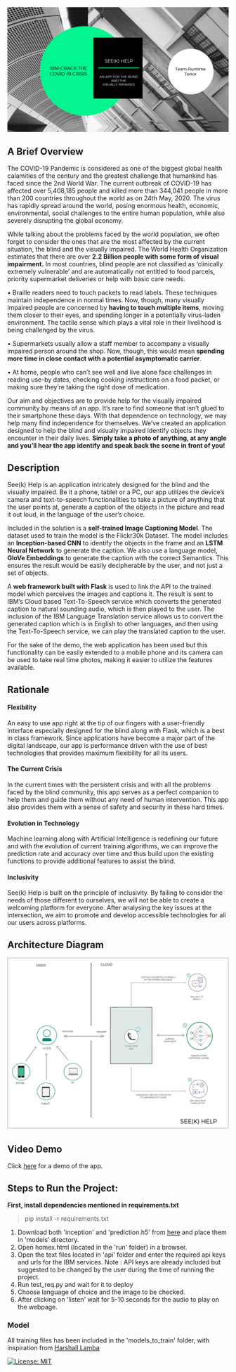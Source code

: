 <img src ="media/VideoTitle.jpg">

## A Brief Overview
The COVID-19 Pandemic is considered as one of the biggest global health calamities of the century and the greatest challenge that humankind has faced since the 2nd World War. The current outbreak of COVID-19 has affected over 5,408,185 people and killed more than 344,041 people in more than 200 countries throughout the world as on 24th May, 2020. The virus has rapidly spread around the world, posing enormous health, economic, environmental, social challenges to the entire human population, while also severely disrupting the global economy.  

While talking about the problems faced by the world population, we often forget to consider the ones that are the most affected by the current situation, the blind and the visually impaired. The World Health Organization estimates that there are over **2.2 Billion people with some form of visual impairment.** In most countries, blind people are not classified as ‘clinically extremely vulnerable’ and are automatically not entitled to food parcels, priority supermarket deliveries or help with basic care needs.  

•	Braille readers need to touch packets to read labels. These techniques maintain independence in normal times. Now, though, many visually impaired people are concerned by **having to touch multiple items**, moving them closer to their eyes, and spending longer in a potentially virus-laden environment. The tactile sense which plays a vital role in their livelihood is being challenged by the virus.  

•	Supermarkets usually allow a staff member to accompany a visually impaired person around the shop. Now, though, this would mean **spending more time in close contact with a potential asymptomatic carrier**.  

•	At home, people who can’t see well and live alone face challenges in reading use-by dates, checking cooking instructions on a food packet, or making sure they’re taking the right dose of medication.  

Our aim and objectives are to provide help for the visually impaired community by means of an app. It’s rare to find someone that isn’t glued to their smartphone these days. With that dependence on technology, we may help many find independence for themselves. We’ve created an application designed to help the blind and visually impaired identify objects they encounter in their daily lives. **Simply take a photo of anything, at any angle and you’ll hear the app identify and speak back the scene in front of you!** 

## Description
See(k) Help is an application intricately designed for the blind and the visually impaired. Be it a phone, tablet or a PC, our app utilizes the device’s camera and text-to-speech functionalities to take a picture of anything that the user points at, generate a caption of the objects in the picture and read it out loud, in the language of the user’s choice.   

Included in the solution is a **self-trained Image Captioning Model**. The dataset used to train the model is the Flickr30k Dataset. 
The model includes an **Inception-based CNN** to identify the objects in the frame and an **LSTM Neural Network** to generate the caption. We also use a language model, **GloVe Embeddings** to generate the caption with the correct Semantics. This ensures the result would be easily decipherable by the user, and not just a set of objects.   

A **web framework built with Flask** is used to link the API to the trained model which perceives the images and captions it. The result is sent to IBM’s Cloud based Text-To-Speech service which converts the generated caption to natural sounding audio, which is then played to the user. The inclusion of the IBM Language Translation service allows us to convert the generated caption which is in English to other languages, and then using the Text-To-Speech service, we can play the translated caption to the user.  

For the sake of the demo, the web application has been used but this functionality can be easily extended to a mobile phone and its camera can be used to take real time photos, making it easier to utilize the features available.

## Rationale
#### Flexibility
An easy to use app right at the tip of our fingers with a user-friendly interface especially designed for the blind along with Flask, which is a best in class framework. Since applications have become a major part of the digital landscape, our app is performance driven with the use of best technologies that provides maximum flexibility for all its users.

#### The Current Crisis
In the current times with the persistent crisis and with all the problems faced by the blind community, this app serves as a perfect companion to help them and guide them without any need of human intervention. This app also provides them with a sense of safety and security in these hard times.

#### Evolution in Technology
Machine learning along with Artificial Intelligence is redefining our future and with the evolution of current training algorithms, we can improve the prediction rate and accuracy over time and thus build upon the existing functions to provide additional features to assist the blind.

#### Inclusivity
See(k) Help is built on the principle of inclusivity. By failing to consider the needs of those different to ourselves, we will not be able to create a welcoming platform for everyone. After analysing the key issues at the intersection, we aim to promote and develop accessible technologies for all our users across platforms.  

## Architecture Diagram
<img src ="media/Arch2.jpg">

## Video Demo  
Click [here](https://www.youtube.com/watch?v=P_XU4UL041Y) for a demo of the app.  

## Steps to Run the Project:

**First, install dependencies mentioned in requirements.txt**

> pip install -r requirements.txt

1. Download both 'inception' and 'prediction.h5' from [here](https://drive.google.com/drive/folders/1xSfaPYT7tZAN9sQZovjkeVF8jvLzmOSo) and place them in 'models' directory.
2. Open homex.html (located in the 'run' folder) in a browser.
3. Open the text files located in 'api' folder and enter the required api keys and urls for the IBM services. Note : API keys are already included but suggested to be changed by the user during the time of running the project.
4. Run test_req.py and wait for it to deploy
5. Choose language of choice and the image to be checked.
6. After clicking on 'listen' wait for 5-10 seconds for the audio to play on the webpage.

### Model
All training files has been included in the 'models_to_train' folder, with inspiration from [Harshall Lamba](https://github.com/hlamba28/Automatic-Image-Captioning/blob/master/Automatic%20Image%20Captioning.ipynb)

[![License: MIT](https://img.shields.io/badge/License-MIT-yellow.svg)](https://opensource.org/licenses/MIT)
